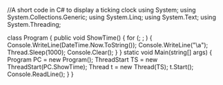 //A short code in C# to display a ticking clock
using System;
using System.Collections.Generic;
using System.Linq;
using System.Text;
using System.Threading;

class Program
    {
  public void ShowTime()
    {
      for (; ; )
    {
      Console.WriteLine(DateTime.Now.ToString());
      Console.WriteLine("\a");
      Thread.Sleep(1000);
      Console.Clear();
    }
    }
    static void Main(string[] args)
    {
            Program PC = new Program();
            ThreadStart TS = new ThreadStart(PC.ShowTime);
            Thread t = new Thread(TS);
            t.Start();
            Console.ReadLine();
    }
    }
